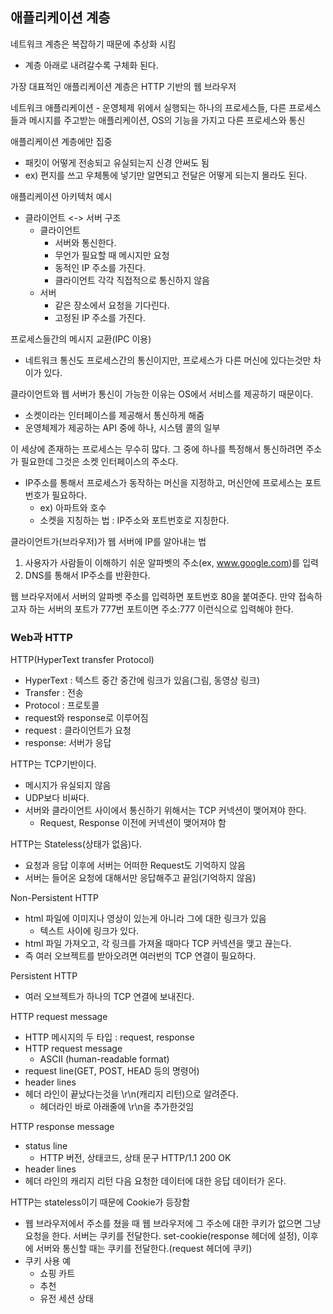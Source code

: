 ## 애플리케이션 계층

네트워크 계층은 복잡하기 때문에 추상화 시킴
- 계층 아래로 내려갈수록 구체화 된다.

가장 대표적인 애플리케이션 계층은 HTTP 기반의 웹 브라우저

네트워크 애플리케이션 - 운영체제 위에서 실행되는 하나의 프로세스들, 다른 프로세스들과 메시지를 주고받는 애플리케이션, OS의 기능을 가지고 다른 프로세스와 통신

애플리케이션 계층에만 집중
- 패킷이 어떻게 전송되고 유실되는지 신경 안써도 됨
- ex) 편지를 쓰고 우체통에 넣기만 알면되고 전달은 어떻게 되는지 몰라도 된다.

애플리케이션 아키텍처 예시
- 클라이언트 <-> 서버 구조
    - 클라이언트 
        - 서버와 통신한다.
        - 무언가 필요할 때 메시지만 요청 
        - 동적인 IP 주소를 가진다. 
        - 클라이언트 각각 직접적으로 통신하지 않음
    - 서버
        - 같은 장소에서 요청을 기다린다. 
        - 고정된 IP 주소를 가진다.

프로세스들간의 메시지 교환(IPC 이용)
- 네트워크 통신도 프로세스간의 통신이지만, 프로세스가 다른 머신에 있다는것만 차이가 있다.

클라이언트와 웹 서버가 통신이 가능한 이유는 OS에서 서비스를 제공하기 때문이다. 
- 소켓이라는 인터페이스를 제공해서 통신하게 해줌
- 운영체제가 제공하는 API 중에 하나, 시스템 콜의 일부

이 세상에 존재하는 프로세스는 무수히 많다. 그 중에 하나를 특정해서 통신하려면 주소가 필요한데 그것은 소켓 인터페이스의 주소다.
- IP주소를 통해서 프로세스가 동작하는 머신을 지정하고, 머신안에 프로세스는 포트번호가 필요하다.
    - ex) 아파트와 호수
    - 소켓을 지칭하는 법 : IP주소와 포트번호로 지칭한다.

클라이언트가(브라우저)가 웹 서버에 IP를 알아내는 법
1. 사용자가 사람들이 이해하기 쉬운 알파벳의 주소(ex, www.google.com)를 입력
2. DNS를 통해서 IP주소를 반환한다.

웹 브라우저에서 서버의 알파벳 주소를 입력하면 포트번호 80을 붙여준다. 만약 접속하고자 하는 서버의 포트가 777번 포트이면 주소:777 이런식으로 입력해야 한다.

### Web과 HTTP

HTTP(HyperText transfer Protocol)
- HyperText : 텍스트 중간 중간에 링크가 있음(그림, 동영상 링크)
- Transfer : 전송
- Protocol : 프로토콜
- request와 response로 이루어짐
- request : 클라이언트가 요청
- response: 서버가 응답

HTTP는 TCP기반이다.
- 메시지가 유실되지 않음
- UDP보다 비싸다.
- 서버와 클라이언트 사이에서  통신하기 위해서는 TCP 커넥션이 맺어져야 한다.
    - Request, Response 이전에 커넥션이 맺어져야 함


HTTP는 Stateless(상태가 없음)다. 
- 요청과 응답 이후에 서버는 어떠한 Request도 기억하지 않음
- 서버는 들어온 요청에 대해서만 응답해주고 끝임(기억하지 않음)

Non-Persistent HTTP
- html 파일에 이미지나 영상이 있는게 아니라 그에 대한 링크가 있음
    - 텍스트 사이에 링크가 있다.
- html 파일 가져오고, 각 링크를 가져올 때마다 TCP 커넥션을 맺고 끊는다.
- 즉 여러 오브젝트를 받아오려면 여러번의 TCP 연결이 필요하다.

Persistent HTTP
- 여러 오브젝트가 하나의 TCP 연결에 보내진다.

HTTP request message
- HTTP 메시지의 두 타입 : request, response
- HTTP request message
    - ASCII (human-readable format)
- request line(GET, POST, HEAD 등의 명령어)
- header lines
- 헤더 라인이 끝났다는것을 \r\n(캐리지 리턴)으로 알려준다.
    - 헤더라인 바로 아래줄에 \r\n을 추가한것임

HTTP response message
- status line
    - HTTP 버전, 상태코드, 상태 문구 HTTP/1.1 200 OK
- header lines
- 헤더 라인의 캐리지 리턴 다음 요청한 데이터에 대한 응답 데이터가 온다.

HTTP는 stateless이기 때문에 Cookie가 등장함
- 웹 브라우저에서 주소를 쳤을 때 웹 브라우저에 그 주소에 대한 쿠키가 없으면 그냥 요청을 한다. 서버는 쿠키를 전달한다. set-cookie(response 헤더에 설정), 이후에 서버와 통신할 때는 쿠키를 전달한다.(request 헤더에 쿠키)
- 쿠키 사용 예
    - 쇼핑 카트
    - 추천
    - 유전 세션 상태